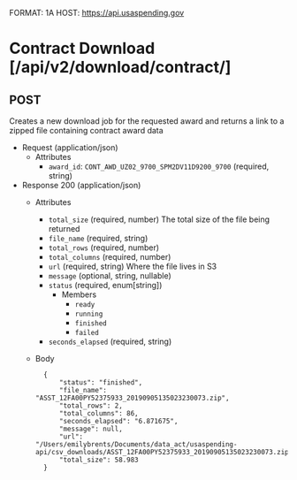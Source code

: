 FORMAT: 1A
HOST: https://api.usaspending.gov

# Contract Download [/api/v2/download/contract/]

## POST

Creates a new download job for the requested award and returns a link to a zipped file containing contract award data

+ Request (application/json)
    + Attributes
        + `award_id`: `CONT_AWD_UZ02_9700_SPM2DV11D9200_9700` (required, string)
+ Response 200 (application/json)
    + Attributes
        + `total_size` (required, number)
            The total size of the file being returned
        + `file_name` (required, string)
        + `total_rows` (required, number)
        + `total_columns` (required, number)
        + `url` (required, string)
    Where the file lives in S3
        + `message` (optional, string, nullable)
        + `status` (required, enum[string])
            + Members
                + `ready`
                + `running`
                + `finished`
                + `failed`
        + `seconds_elapsed` (required, string)
    + Body
    
            {
                "status": "finished",
                "file_name": "ASST_12FA00PY52375933_20190905135023230073.zip",
                "total_rows": 2,
                "total_columns": 86,
                "seconds_elapsed": "6.871675",
                "message": null,
                "url": "/Users/emilybrents/Documents/data_act/usaspending-api/csv_downloads/ASST_12FA00PY52375933_20190905135023230073.zip",
                "total_size": 58.983
            }
